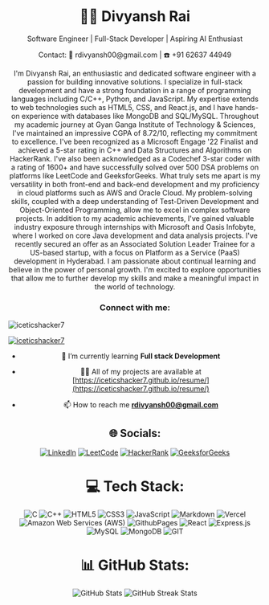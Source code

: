 <div align="center">
    <h1>👨‍💻 Divyansh Rai</h1>
    <p>Software Engineer | Full-Stack Developer | Aspiring AI Enthusiast</p>
    <p>Contact: 📧 rdivyansh00@gmail.com | ☎️ +91 62637 44949</p>
    <p align="center">
        I'm Divyansh Rai, an enthusiastic and dedicated software engineer with a passion for building innovative solutions. I specialize in full-stack development and have a strong foundation in a range of programming languages including C/C++, Python, and JavaScript. My expertise extends to web technologies such as HTML5, CSS, and React.js, and I have hands-on experience with databases like MongoDB and SQL/MySQL.
        Throughout my academic journey at Gyan Ganga Institute of Technology & Sciences, I've maintained an impressive CGPA of 8.72/10, reflecting my commitment to excellence. I've been recognized as a Microsoft Engage '22 Finalist and achieved a 5-star rating in C++ and Data Structures and Algorithms on HackerRank. I've also been acknowledged as a Codechef 3-star coder with a rating of 1600+ and have successfully solved over 500 DSA problems on platforms like LeetCode and GeeksforGeeks.
        What truly sets me apart is my versatility in both front-end and back-end development and my proficiency in cloud platforms such as AWS and Oracle Cloud. My problem-solving skills, coupled with a deep understanding of Test-Driven Development and Object-Oriented Programming, allow me to excel in complex software projects.
        In addition to my academic achievements, I've gained valuable industry exposure through internships with Microsoft and Oasis Infobyte, where I worked on core Java development and data analysis projects. I've recently secured an offer as an Associated Solution Leader Trainee for a US-based startup, with a focus on Platform as a Service (PaaS) development in Hyderabad.
        I am passionate about continual learning and believe in the power of personal growth. I'm excited to explore opportunities that allow me to further develop my skills and make a meaningful impact in the world of technology.
    </p>
    <h3>Connect with me:</h3>
    <p align="center">
<p align="left"> <img src="https://komarev.com/ghpvc/?username=iceticshacker7&label=Profile%20views&color=0e75b6&style=flat" alt="iceticshacker7" /> </p>

<p align="left"> <a href="https://github.com/ryo-ma/github-profile-trophy"><img src="https://github-profile-trophy.vercel.app/?username=iceticshacker7" alt="iceticshacker7" /></a> </p>

- 🌱 I’m currently learning **Full stack Development**

- 👨‍💻 All of my projects are available at [https://iceticshacker7.github.io/resume/](https://iceticshacker7.github.io/resume/)

- 📫 How to reach me **rdivyansh00@gmail.com**

## 🌐 Socials:
[![LinkedIn](https://img.shields.io/badge/LinkedIn-%230077B5.svg?logo=linkedin&logoColor=white)](https://linkedin.com/in/divyanshrai7) [![LeetCode](https://img.shields.io/badge/LeetCode-FFA116?logo=leetcode&logoColor=white)](https://leetcode.com/divyanshrai7/)
[![HackerRank](https://img.shields.io/badge/HackerRank-2EC866?logo=hackerrank&logoColor=white)](https://www.hackerrank.com/profile/divyansh_rai_cs1)
[![GeeksforGeeks](https://img.shields.io/badge/GeeksforGeeks-43A047?logo=geeksforgeeks&logoColor=white)](https://auth.geeksforgeeks.org/user/iceandcfvoo)

# 💻 Tech Stack:
![C](https://img.shields.io/badge/c-%2300599C.svg?style=for-the-badge&logo=c&logoColor=white) ![C++](https://img.shields.io/badge/c++-%2300599C.svg?style=for-the-badge&logo=c%2B%2B&logoColor=white) ![HTML5](https://img.shields.io/badge/html5-%23E34F26.svg?style=for-the-badge&logo=html5&logoColor=white) ![CSS3](https://img.shields.io/badge/css3-%231572B6.svg?style=for-the-badge&logo=css3&logoColor=white) ![JavaScript](https://img.shields.io/badge/javascript-%23323330.svg?style=for-the-badge&logo=javascript&logoColor=%23F7DF1E)  ![Markdown](https://img.shields.io/badge/markdown-%23000000.svg?style=for-the-badge&logo=markdown&logoColor=white) ![Vercel](https://img.shields.io/badge/vercel-%23000000.svg?style=for-the-badge&logo=vercel&logoColor=white) ![Amazon Web Services (AWS)](https://img.shields.io/badge/AWS-%23232F3E.svg?style=for-the-badge&logo=amazonaws&logoColor=white) ![GithubPages](https://img.shields.io/badge/github%20pages-121013?style=for-the-badge&logo=github&logoColor=white) ![React](https://img.shields.io/badge/react-%2320232a.svg?style=for-the-badge&logo=react&logoColor=%2361DAFB) ![Express.js](https://img.shields.io/badge/express.js-%23404d59.svg?style=for-the-badge&logo=express&logoColor=%2361DAFB) ![MySQL](https://img.shields.io/badge/mysql-%2300000f.svg?style=for-the-badge&logo=mysql&logoColor=white) ![MongoDB](https://img.shields.io/badge/MongoDB-%234ea94b.svg?style=for-the-badge&logo=mongodb&logoColor=white) ![GIT](https://img.shields.io/badge/Git-fc6d26?style=for-the-badge&logo=git&logoColor=white)

# 📊 GitHub Stats:
![GitHub Stats](https://github-readme-stats.vercel.app/api?username=iceticshacker7&theme=algolia&hide_border=false&include_all_commits=true&count_private=true)
![GitHub Streak Stats](https://github-readme-streak-stats.herokuapp.com/?user=iceticshacker7&theme=algolia&hide_border=false)

</div>
